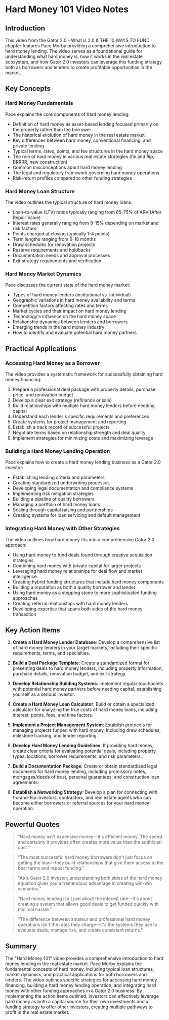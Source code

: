 # Hard Money 101 Video Notes

## Introduction

This video from the Gator 2.0 - What is 2.0 & THE 10 WAYS TO FUND chapter features Pace Morby providing a comprehensive introduction to hard money lending. The video serves as a foundational guide for understanding what hard money is, how it works in the real estate ecosystem, and how Gator 2.0 investors can leverage this funding strategy both as borrowers and lenders to create profitable opportunities in the market.

## Key Concepts

### Hard Money Fundamentals

Pace explains the core components of hard money lending:
- Definition of hard money as asset-based lending focused primarily on the property rather than the borrower
- The historical evolution of hard money in the real estate market
- Key differences between hard money, conventional financing, and private lending
- Typical terms, rates, points, and fee structures in the hard money space
- The role of hard money in various real estate strategies (fix and flip, BRRRR, new construction)
- Common misconceptions about hard money lending
- The legal and regulatory framework governing hard money operations
- Risk-return profiles compared to other funding strategies

### Hard Money Loan Structure

The video outlines the typical structure of hard money loans:
- Loan-to-value (LTV) ratios typically ranging from 65-75% of ARV (After Repair Value)
- Interest rates generally ranging from 8-15% depending on market and risk factors
- Points charged at closing (typically 1-4 points)
- Term lengths ranging from 6-18 months
- Draw schedules for renovation projects
- Reserve requirements and holdbacks
- Documentation needs and approval processes
- Exit strategy requirements and verification

### Hard Money Market Dynamics

Pace discusses the current state of the hard money market:
- Types of hard money lenders (institutional vs. individual)
- Geographic variations in hard money availability and terms
- Competition factors affecting rates and terms
- Market cycles and their impact on hard money lending
- Technology's influence on the hard money space
- Relationship dynamics between lenders and borrowers
- Emerging trends in the hard money industry
- How to identify and evaluate potential hard money partners

## Practical Applications

### Accessing Hard Money as a Borrower

The video provides a systematic framework for successfully obtaining hard money financing:
1. Prepare a professional deal package with property details, purchase price, and renovation budget
2. Develop a clear exit strategy (refinance or sale)
3. Build relationships with multiple hard money lenders before needing capital
4. Understand each lender's specific requirements and preferences
5. Create systems for project management and reporting
6. Establish a track record of successful projects
7. Negotiate terms based on relationship strength and deal quality
8. Implement strategies for minimizing costs and maximizing leverage

### Building a Hard Money Lending Operation

Pace explains how to create a hard money lending business as a Gator 2.0 investor:
- Establishing lending criteria and parameters
- Creating standardized underwriting processes
- Developing legal documentation and compliance systems
- Implementing risk mitigation strategies
- Building a pipeline of quality borrowers
- Managing a portfolio of hard money loans
- Scaling through capital raising and partnerships
- Creating systems for loan servicing and default management

### Integrating Hard Money with Other Strategies

The video outlines how hard money fits into a comprehensive Gator 2.0 approach:
- Using hard money to fund deals found through creative acquisition strategies
- Combining hard money with private capital for larger projects
- Leveraging hard money relationships for deal flow and market intelligence
- Creating hybrid funding structures that include hard money components
- Building a reputation as both a quality borrower and lender
- Using hard money as a stepping stone to more sophisticated funding approaches
- Creating referral relationships with hard money lenders
- Developing expertise that spans both sides of the hard money transaction

## Key Action Items

1. **Create a Hard Money Lender Database**: Develop a comprehensive list of hard money lenders in your target markets, including their specific requirements, terms, and specialties.

2. **Build a Deal Package Template**: Create a standardized format for presenting deals to hard money lenders, including property information, purchase details, renovation budget, and exit strategy.

3. **Develop Relationship Building Systems**: Implement regular touchpoints with potential hard money partners before needing capital, establishing yourself as a serious investor.

4. **Create a Hard Money Loan Calculator**: Build or obtain a specialized calculator for analyzing the true costs of hard money loans, including interest, points, fees, and time factors.

5. **Implement a Project Management System**: Establish protocols for managing projects funded with hard money, including draw schedules, milestone tracking, and lender reporting.

6. **Develop Hard Money Lending Guidelines**: If providing hard money, create clear criteria for evaluating potential deals, including property types, locations, borrower requirements, and risk parameters.

7. **Build a Documentation Package**: Create or obtain standardized legal documents for hard money lending, including promissory notes, mortgages/deeds of trust, personal guarantees, and construction loan agreements.

8. **Establish a Networking Strategy**: Develop a plan for connecting with fix-and-flip investors, contractors, and real estate agents who can become either borrowers or referral sources for your hard money operation.

## Powerful Quotes

> "Hard money isn't expensive money—it's efficient money. The speed and certainty it provides often creates more value than the additional cost."

> "The most successful hard money borrowers don't just focus on getting the loan—they build relationships that give them access to the best terms and repeat funding."

> "As a Gator 2.0 investor, understanding both sides of the hard money equation gives you a tremendous advantage in creating win-win scenarios."

> "Hard money lending isn't just about the interest rate—it's about creating a system that allows good deals to get funded quickly with minimal hassle."

> "The difference between amateur and professional hard money operations isn't the rates they charge—it's the systems they use to evaluate deals, manage risk, and create consistent returns."

## Summary

The "Hard Money 101" video provides a comprehensive introduction to hard money lending in the real estate market. Pace Morby explains the fundamental concepts of hard money, including typical loan structures, market dynamics, and practical applications for both borrowers and lenders. The video outlines specific strategies for accessing hard money financing, building a hard money lending operation, and integrating hard money with other funding approaches in a Gator 2.0 business. By implementing the action items outlined, investors can effectively leverage hard money as both a capital source for their own investments and a funding strategy to offer other investors, creating multiple pathways to profit in the real estate market.

